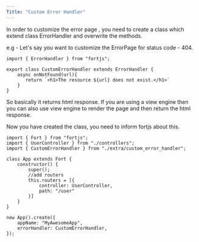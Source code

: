 ```yaml
---
Title: "Custom Error Handler"
---
```


In order to customize the error page , you need to create a class which extend class ErrorHandler and overwrite the methods.

e.g - Let's say you want to customize the ErrorPage for status code - 404.

```
import { ErrorHandler } from "fortjs";

export class CustomErrorHandler extends ErrorHandler {
    async onNotFound(url){
       return `<h1>The resource ${url} does not exist.</h1>`
    }
}
```

So basically it returns html response. If you are using a view engine then you can also use view engine to render the page and then return the html response.

Now you have created the class, you need to inform fortjs about this.

```
import { Fort } from "fortjs";
import { UserController } from "./controllers";
import { CustomErrorHandler } from "./extra/custom_error_handler";

class App extends Fort {
    constructor() {
        super();
        //add routers
        this.routers = [{
            controller: UserController,
            path: "/user"
        }]
    }
}

new App().create({
    appName: "MyAwesomeApp",
    errorHandler: CustomErrorHandler,
});
```

